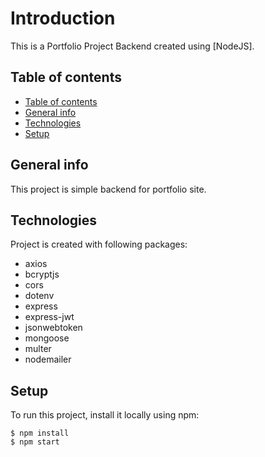 # Introduction

This is a Portfolio Project Backend created using [NodeJS].

## Table of contents

  - [Table of contents](#table-of-contents)
  - [General info](#general-info)
  - [Technologies](#technologies)
  - [Setup](#setup)

## General info

This project is simple backend for portfolio site.

## Technologies

Project is created with following packages:

- axios
- bcryptjs
- cors
-  dotenv
-  express
-  express-jwt
-  jsonwebtoken
-  mongoose
-  multer
-  nodemailer

## Setup

To run this project, install it locally using npm:

```
$ npm install
$ npm start
```
